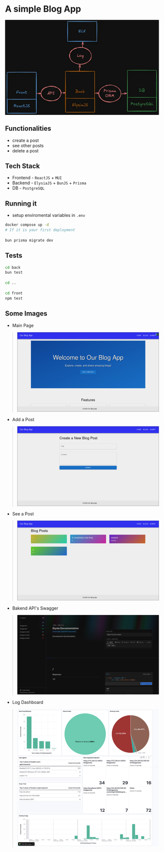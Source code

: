 # A simple Blog App

![schema](images/schema.png)

## Functionalities

- create a post
- see other posts
- delete a post

## Tech Stack

- Frontend - `ReactJS` + `MUI`
- Backend - `ElysiaJS` + `BunJS` + `Prisma`
- DB - `PostgreSQL`

## Running it

- setup enviromental variables in `.env`

```bash
docker compose up -d
# If it is your first deployment

bun prisma migrate dev
```

## Tests

```bash
cd back
bun test

cd ..

cd front
npm test
```

## Some Images

- Main Page

> ![alt text](images/main.png)

- Add a Post

> ![alt text](images/add.png)

- See a Post

> ![alt text](images/posts.png)

- Bakend API's Swagger

> ![alt text](images/swagger.png)

- Log Dashboard

> ![elk](images/elk.png)
